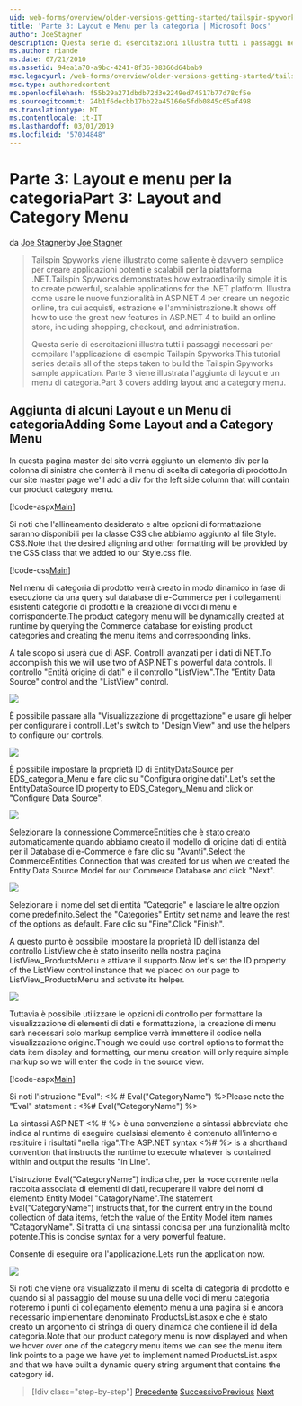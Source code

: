```yaml
---
uid: web-forms/overview/older-versions-getting-started/tailspin-spyworks/tailspin-spyworks-part-3
title: 'Parte 3: Layout e Menu per la categoria | Microsoft Docs'
author: JoeStagner
description: Questa serie di esercitazioni illustra tutti i passaggi necessari per compilare l'applicazione di esempio Tailspin Spyworks. Parte 3 viene illustrata l'aggiunta di layout e un menu di categoria.
ms.author: riande
ms.date: 07/21/2010
ms.assetid: 94ea1a70-a9bc-4241-8f36-08366d64bab9
msc.legacyurl: /web-forms/overview/older-versions-getting-started/tailspin-spyworks/tailspin-spyworks-part-3
msc.type: authoredcontent
ms.openlocfilehash: f55b29a271dbdb72d3e2249ed74517b77d78cf5e
ms.sourcegitcommit: 24b1f6decbb17bb22a45166e5fdb0845c65af498
ms.translationtype: MT
ms.contentlocale: it-IT
ms.lasthandoff: 03/01/2019
ms.locfileid: "57034848"
---
```

<a name="part-3-layout-and-category-menu"></a><span data-ttu-id="0fe20-104">Parte 3: Layout e menu per la categoria</span><span class="sxs-lookup"><span data-stu-id="0fe20-104">Part 3: Layout and Category Menu</span></span>
====================
<span data-ttu-id="0fe20-105">da [Joe Stagner](https://github.com/JoeStagner)</span><span class="sxs-lookup"><span data-stu-id="0fe20-105">by [Joe Stagner](https://github.com/JoeStagner)</span></span>

> <span data-ttu-id="0fe20-106">Tailspin Spyworks viene illustrato come saliente è davvero semplice per creare applicazioni potenti e scalabili per la piattaforma .NET.</span><span class="sxs-lookup"><span data-stu-id="0fe20-106">Tailspin Spyworks demonstrates how extraordinarily simple it is to create powerful, scalable applications for the .NET platform.</span></span> <span data-ttu-id="0fe20-107">Illustra come usare le nuove funzionalità in ASP.NET 4 per creare un negozio online, tra cui acquisti, estrazione e l'amministrazione.</span><span class="sxs-lookup"><span data-stu-id="0fe20-107">It shows off how to use the great new features in ASP.NET 4 to build an online store, including shopping, checkout, and administration.</span></span>
> 
> <span data-ttu-id="0fe20-108">Questa serie di esercitazioni illustra tutti i passaggi necessari per compilare l'applicazione di esempio Tailspin Spyworks.</span><span class="sxs-lookup"><span data-stu-id="0fe20-108">This tutorial series details all of the steps taken to build the Tailspin Spyworks sample application.</span></span> <span data-ttu-id="0fe20-109">Parte 3 viene illustrata l'aggiunta di layout e un menu di categoria.</span><span class="sxs-lookup"><span data-stu-id="0fe20-109">Part 3 covers adding layout and a category menu.</span></span>


## <a id="_Toc260221669"></a>  <span data-ttu-id="0fe20-110">Aggiunta di alcuni Layout e un Menu di categoria</span><span class="sxs-lookup"><span data-stu-id="0fe20-110">Adding Some Layout and a Category Menu</span></span>

<span data-ttu-id="0fe20-111">In questa pagina master del sito verrà aggiunto un elemento div per la colonna di sinistra che conterrà il menu di scelta di categoria di prodotto.</span><span class="sxs-lookup"><span data-stu-id="0fe20-111">In our site master page we'll add a div for the left side column that will contain our product category menu.</span></span>

[!code-aspx[Main](tailspin-spyworks-part-3/samples/sample1.aspx)]

<span data-ttu-id="0fe20-112">Si noti che l'allineamento desiderato e altre opzioni di formattazione saranno disponibili per la classe CSS che abbiamo aggiunto al file Style. CSS.</span><span class="sxs-lookup"><span data-stu-id="0fe20-112">Note that the desired aligning and other formatting will be provided by the CSS class that we added to our Style.css file.</span></span>

[!code-css[Main](tailspin-spyworks-part-3/samples/sample2.css)]

<span data-ttu-id="0fe20-113">Nel menu di categoria di prodotto verrà creato in modo dinamico in fase di esecuzione da una query sul database di e-Commerce per i collegamenti esistenti categorie di prodotti e la creazione di voci di menu e corrispondente.</span><span class="sxs-lookup"><span data-stu-id="0fe20-113">The product category menu will be dynamically created at runtime by querying the Commerce database for existing product categories and creating the menu items and corresponding links.</span></span>

<span data-ttu-id="0fe20-114">A tale scopo si userà due di ASP. Controlli avanzati per i dati di NET.</span><span class="sxs-lookup"><span data-stu-id="0fe20-114">To accomplish this we will use two of ASP.NET's powerful data controls.</span></span> <span data-ttu-id="0fe20-115">Il controllo "Entità origine di dati" e il controllo "ListView".</span><span class="sxs-lookup"><span data-stu-id="0fe20-115">The "Entity Data Source" control and the "ListView" control.</span></span>

![](tailspin-spyworks-part-3/_static/image1.jpg)

<span data-ttu-id="0fe20-116">È possibile passare alla "Visualizzazione di progettazione" e usare gli helper per configurare i controlli.</span><span class="sxs-lookup"><span data-stu-id="0fe20-116">Let's switch to "Design View" and use the helpers to configure our controls.</span></span>

![](tailspin-spyworks-part-3/_static/image2.jpg)

<span data-ttu-id="0fe20-117">È possibile impostare la proprietà ID di EntityDataSource per EDS\_categoria\_Menu e fare clic su "Configura origine dati".</span><span class="sxs-lookup"><span data-stu-id="0fe20-117">Let's set the EntityDataSource ID property to EDS\_Category\_Menu and click on "Configure Data Source".</span></span>

![](tailspin-spyworks-part-3/_static/image3.jpg)

<span data-ttu-id="0fe20-118">Selezionare la connessione CommerceEntities che è stato creato automaticamente quando abbiamo creato il modello di origine dati di entità per il Database di e-Commerce e fare clic su "Avanti".</span><span class="sxs-lookup"><span data-stu-id="0fe20-118">Select the CommerceEntities Connection that was created for us when we created the Entity Data Source Model for our Commerce Database and click "Next".</span></span>

![](tailspin-spyworks-part-3/_static/image4.jpg)

<span data-ttu-id="0fe20-119">Selezionare il nome del set di entità "Categorie" e lasciare le altre opzioni come predefinito.</span><span class="sxs-lookup"><span data-stu-id="0fe20-119">Select the "Categories" Entity set name and leave the rest of the options as default.</span></span> <span data-ttu-id="0fe20-120">Fare clic su "Fine".</span><span class="sxs-lookup"><span data-stu-id="0fe20-120">Click "Finish".</span></span>

<span data-ttu-id="0fe20-121">A questo punto è possibile impostare la proprietà ID dell'istanza del controllo ListView che è stato inserito nella nostra pagina ListView\_ProductsMenu e attivare il supporto.</span><span class="sxs-lookup"><span data-stu-id="0fe20-121">Now let's set the ID property of the ListView control instance that we placed on our page to ListView\_ProductsMenu and activate its helper.</span></span>

![](tailspin-spyworks-part-3/_static/image5.jpg)

<span data-ttu-id="0fe20-122">Tuttavia è possibile utilizzare le opzioni di controllo per formattare la visualizzazione di elementi di dati e formattazione, la creazione di menu sarà necessari solo markup semplice verrà immettere il codice nella visualizzazione origine.</span><span class="sxs-lookup"><span data-stu-id="0fe20-122">Though we could use control options to format the data item display and formatting, our menu creation will only require simple markup so we will enter the code in the source view.</span></span>

[!code-aspx[Main](tailspin-spyworks-part-3/samples/sample3.aspx)]

<span data-ttu-id="0fe20-123">Si noti l'istruzione "Eval": &lt;% # Eval("CategoryName") %&gt;</span><span class="sxs-lookup"><span data-stu-id="0fe20-123">Please note the "Eval" statement : &lt;%# Eval("CategoryName") %&gt;</span></span>

<span data-ttu-id="0fe20-124">La sintassi ASP.NET &lt;% # %&gt; è una convenzione a sintassi abbreviata che indica al runtime di eseguire qualsiasi elemento è contenuto all'interno e restituire i risultati "nella riga".</span><span class="sxs-lookup"><span data-stu-id="0fe20-124">The ASP.NET syntax &lt;%# %&gt; is a shorthand convention that instructs the runtime to execute whatever is contained within and output the results "in Line".</span></span>

<span data-ttu-id="0fe20-125">L'istruzione Eval("CategoryName") indica che, per la voce corrente nella raccolta associata di elementi di dati, recuperare il valore dei nomi di elemento Entity Model "CatagoryName".</span><span class="sxs-lookup"><span data-stu-id="0fe20-125">The statement Eval("CategoryName") instructs that, for the current entry in the bound collection of data items, fetch the value of the Entity Model item names "CatagoryName".</span></span> <span data-ttu-id="0fe20-126">Si tratta di una sintassi concisa per una funzionalità molto potente.</span><span class="sxs-lookup"><span data-stu-id="0fe20-126">This is concise syntax for a very powerful feature.</span></span>

<span data-ttu-id="0fe20-127">Consente di eseguire ora l'applicazione.</span><span class="sxs-lookup"><span data-stu-id="0fe20-127">Lets run the application now.</span></span>

![](tailspin-spyworks-part-3/_static/image6.jpg)

<span data-ttu-id="0fe20-128">Si noti che viene ora visualizzato il menu di scelta di categoria di prodotto e quando si al passaggio del mouse su una delle voci di menu categoria noteremo i punti di collegamento elemento menu a una pagina si è ancora necessario implementare denominato ProductsList.aspx e che è stato creato un argomento di stringa di query dinamica che contiene il  id della categoria.</span><span class="sxs-lookup"><span data-stu-id="0fe20-128">Note that our product category menu is now displayed and when we hover over one of the category menu items we can see the menu item link points to a page we have yet to implement named ProductsList.aspx and that we have built a dynamic query string argument that contains the category id.</span></span>

> [!div class="step-by-step"]
> <span data-ttu-id="0fe20-129">[Precedente](tailspin-spyworks-part-2.md)
> [Successivo](tailspin-spyworks-part-4.md)</span><span class="sxs-lookup"><span data-stu-id="0fe20-129">[Previous](tailspin-spyworks-part-2.md)
[Next](tailspin-spyworks-part-4.md)</span></span>

